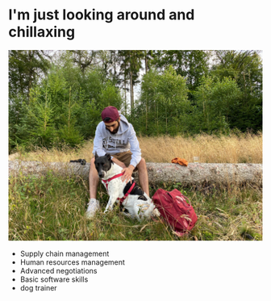 # I'm just looking around and chillaxing
<img src="Me.jpg" alt="a photo of Sami and Gaga chillin">
<ul>
        <li>Supply chain management</li>
        <li>Human resources management</li>
        <li>Advanced negotiations</li>
        <li>Basic software skills</li>
        <li>dog trainer</li>
    </ul>
